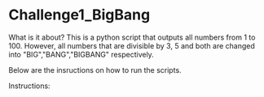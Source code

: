 # Challenge1_BigBang

What is it about?
This is a python script that outputs all numbers from 1 to 100. However, all numbers that are divisible by 3, 5 and both are changed into "BIG","BANG","BIGBANG" respectively. 

Below are the insructions on how to run the scripts.

Instructions:

